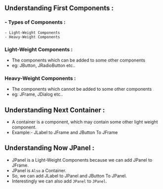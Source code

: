 ## Understanding First Components :
### - Types of Components :
    - Light-Weight Components
    - Heavy-Weight Components

### Light-Weight Components :
  - The components which can be added to some other components
  - eg: JButton, JRadioButton etc..

### Heavy-Weight Components :
- The components which cannot be added to some other components
- eg: JFrame, JDialog etc..

## Understanding Next Container :
  - A container is a component, which may contain some other light weight component.
  - Example:- JLabel to JFrame and JButton To JFrame

## Understanding Now JPanel :
  - JPanel is a Light-Weight Components because we can add JPanel to JFrame.
  - JPanel is `Also` a Container.
  - So, we can add JLabel to JPanel and JButton To JPanel.
  - Interestingly we can also add `JPanel`  to `JPanel`.